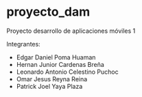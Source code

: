 # proyecto_dam

Proyecto desarrollo de aplicaciones móviles 1

Integrantes:
* Edgar Daniel Poma Huaman
* Hernan Junior Cardenas Breña
* Leonardo Antonio Celestino Puchoc
* Omar Jesus Reyna Reina
* Patrick Joel Yaya Plaza
